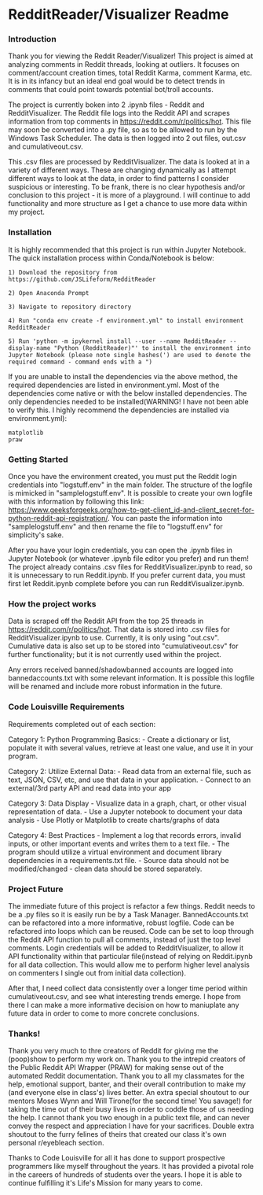 # RedditReader/Visualizer Readme

### Introduction

Thank you for viewing the Reddit Reader/Visualizer! This project is aimed at analyzing comments in Reddit threads, looking at outliers. It focuses on comment/account creation times, total Reddit Karma, comment Karma, etc. It is in its infancy but an ideal end goal would be to detect trends in comments that could point towards potential bot/troll accounts.

The project is currently boken into 2 .ipynb files - Reddit and RedditVisualizer. The Reddit file logs into the Reddit API and scrapes information from top comments in https://reddit.com/r/politics/hot. This file may soon be converted into a .py file, so as to be allowed to run by the Windows Task Scheduler. The data is then logged into 2 out files, out.csv and cumulativeout.csv. 

This .csv files are processed by RedditVisualizer. The data is looked at in a variety of different ways. These are changing dynamically as I attempt different ways to look at the data, in order to find patterns I consider suspicious or interesting. To be frank, there is no clear hypothesis and/or conclusion to this project - it is more of a playground. I will continue to add functionality and more structure as I get a chance to use more data within my project.

### Installation

It is highly recommended that this project is run within Jupyter Notebook. The quick installation process within Conda/Notebook is below:

    1) Download the repository from https://github.com/JSLifeform/RedditReader

    2) Open Anaconda Prompt

    3) Navigate to repository directory

    4) Run "conda env create -f environment.yml" to install environment RedditReader

    5) Run 'python -m ipykernel install --user --name RedditReader --display-name "Python (RedditReader)"' to install the environment into Jupyter Notebook (please note single hashes(') are used to denote the required command - command ends with a ")

If you are unable to install the dependencies via the above method, the required dependencies are listed in environment.yml. Most of the dependencies come native or with the below installed dependencies. The only dependencies needed to be installed(WARNING! I have not been able to verify this. I highly recommend the dependencies are installed via environment.yml):

    matplotlib
    praw

### Getting Started

Once you have the environment created, you must put the Reddit login credentials into "logstuff.env" in the main folder. The structure of the logfile is mimicked in "samplelogstuff.env". It is possible to create your own logfile with this information by following this link: https://www.geeksforgeeks.org/how-to-get-client_id-and-client_secret-for-python-reddit-api-registration/. You can paste the information into "samplelogstuff.env" and then rename the file to "logstuff.env" for simplicity's sake.

After you have your login credentials, you can open the .ipynb files in Jupyter Notebook (or whatever .ipynb file editor you prefer) and run them! The project already contains .csv files for RedditVisualizer.ipynb to read, so it is unnecessary to run Reddit.ipynb. If you prefer current data, you must first let Reddit.ipynb complete before you can run RedditVisualizer.ipynb.


### How the project works

Data is scraped off the Reddit API from the top 25 threads in https://reddit.com/r/politics/hot. That data is stored into .csv files for RedditVisualizer.ipynb to use. Currently, it is only using "out.csv". Cumulative data is also set up to be stored into "cumulativeout.csv" for further functionality; but it is not currently used within the project.

Any errors received banned/shadowbanned accounts are logged into bannedaccounts.txt with some relevant information. It is possible this logfile will be renamed and include more robust information in the future.



### Code Louisville Requirements

Requirements completed out of each section:

Category 1: Python Programming Basics:
    - Create a dictionary or list, populate it with several values, retrieve at least one value, and use it in your program.

Category 2: Utilize External Data:
    - Read data from an external file, such as text, JSON, CSV, etc, and use that data in your application.
    - Connect to an external/3rd party API and read data into your app

Category 3: Data Display
    - Visualize data in a graph, chart, or other visual representation of data.
    - Use a Jupyter notebook to document your data analysis 
    - Use Plotly or Matplotlib to create charts/graphs of data


Category 4: Best Practices
    - Implement a log that records errors, invalid inputs, or other important events and writes them to a text file.
    - The program should utilize a virtual environment and document library dependencies in a requirements.txt file.
    - Source data should not be modified/changed - clean data should be stored separately.


### Project Future

The immediate future of this project is refactor a few things. Reddit needs to be a .py files so it is easily run be by a Task Manager. BannedAccounts.txt can be refactored into a more informative, robust logfile. Code can be refactored into loops which can be reused. Code can be set to loop through the Reddit API function to pull all comments, instead of just the top level comments. Login credentials will be added to RedditVisualizer, to allow it API functionality within that particular file(instead of relying on Reddit.ipynb for all data collection. This would allow me to perform higher level analysis on commenters I single out from initial data collection).

After that, I need collect data consistently over a longer time period within cumulativeout.csv, and see what interesting trends emerge. I hope from there I can make a more informative decision on how to maniuplate any future data in order to come to more concrete conclusions.

### Thanks!

Thank you very much to thre creators of Reddit for giving me the (poop)show to perform my work on. Thank you to the intrepid creators of the Public Reddit API Wrapper (PRAW) for making sense out of the automated Reddit documentation. Thank you to all my classmates for the help, emotional support, banter, and their overall contribution to make my (and everyone else in class's) lives better. An extra special shoutout to our mentors Moses Wynn and Will Tirone(for the second time! You savage!) for taking the time out of their busy lives in order to coddle those of us needing the help. I cannot thank you two enough in a public text file, and can never convey the respect and appreciation I have for your sacrifices. Double extra shoutout to the furry felines of theirs that created our class it's own personal r/eyebleach section.

Thanks to Code Louisville for all it has done to support prospective programmers like myself throughout the years. It has provided a pivotal role in the careers of hundreds of students over the years. I hope it is able to continue fulfilling it's Life's Mission for many years to come.


